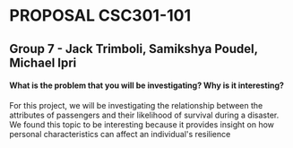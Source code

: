 
<h1>PROPOSAL CSC301-101</h1>

<h2>Group 7 - Jack Trimboli, Samikshya Poudel, Michael Ipri</h2>

<h4>What is the problem that you will be investigating? Why is it interesting?</h4>
<p>
  For this project, we will be investigating the relationship between the attributes of passengers and their likelihood of survival during a disaster. We found this  topic to be interesting because it provides insight on how personal characteristics can affect an individual's resilience
</p>
